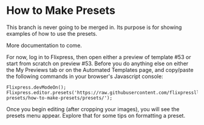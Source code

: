 # How to Make Presets

This branch is never going to be merged in. Its purpose is for showing examples of how to use the presets.

More documentation to come.

For now, log in to Flixpress, then open either a preview of template #53 or start from scratch on preview #53. Before you do anything else on either the My Previews tab or on the Automated Templates page, and copy/paste the following commands in your browser's Javascript console:

```
Flixpress.devModeOn();
Flixpress.editor.presets('https://raw.githubusercontent.com/flixpressllc/template-presets/how-to-make-presets/presets/');
```

Once you begin editing (after cropping your images), you will see the presets menu appear. Explore that for some tips on formatting a preset.